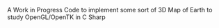 A Work in Progress Code to implement some sort of 3D Map of Earth to study OpenGL/OpenTK in C Sharp
